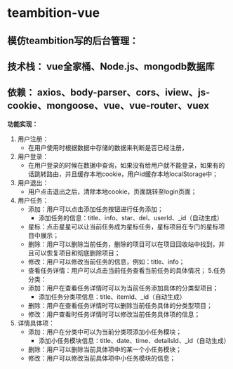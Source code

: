 # teambition-vue

## 模仿teambition写的后台管理：

**技术栈：** vue全家桶、Node.js、mongodb数据库
----------
**依赖：** axios、body-parser、cors、iview、js-cookie、mongoose、vue、vue-router、vuex
----------
**功能实现：**
  1. 用户注册：
      - 在用户使用时根据数据中存储的数据来判断是否已经注册，
  2. 用户登录：
       - 在用户登录的时候在数据中查询，如果没有给用户就不能登录，如果有的话跳转路由，并且缓存本地cookie，用户id缓存本地localStorage中；
  3. 用户退出：
      - 用户点击退出之后，清除本地cookie，页面跳转至login页面；
  4. 用户任务：
      - 添加：用户可以点击添加任务按钮进行任务添加；
        - 添加任务的信息：title、info、star、del、userId、_id（自动生成）
      - 星标：点击星星可以让当前任务成为星标任务，星标项目在专门的星标项目中展示；
      - 删除：用户可以删除当前任务，删除的项目可以在项目回收站中找到，并且可以恢复项目和彻底删除项目；
      - 修改：用户可以修改当前任务的信息，例如：title、info；
      - 查看任务详情：用户可以点击当前任务查看当前任务的具体情况；
  5.任务分类：
      - 添加：用户在查看任务详情时可以为当前任务添加具体的分类型项目；
         - 添加任务分类项信息：title、itemId、_id（自动生成）
      - 删除：用户在查看任务详情时可以删除当前任务具体的分类型项目；
      - 修改：用户查看时任务详情时可以修改当前任务具体项的信息；
  6. 详情具体项：
      - 添加：用户在分类中可以为当前分类项添加小任务模块；
         - 添加小任务模块信息：title、date、time、detailsId、_id（自动生成）
      - 删除：用户可以删除当前具体项中的某一个小任务模块；
      - 修改：用户可以修改当前具体项中小任务模块的信息；
